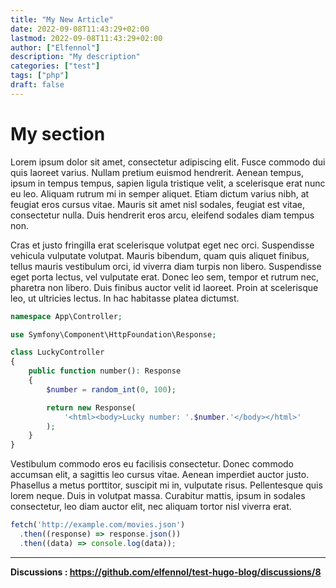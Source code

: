 ```yaml
---
title: "My New Article"
date: 2022-09-08T11:43:29+02:00
lastmod: 2022-09-08T11:43:29+02:00
author: ["Elfennol"]
description: "My description"
categories: ["test"]
tags: ["php"]
draft: false
---
```


# My section

Lorem ipsum dolor sit amet, consectetur adipiscing elit. Fusce commodo dui quis laoreet varius. Nullam pretium euismod hendrerit. Aenean tempus, ipsum in tempus tempus, sapien ligula tristique velit, a scelerisque erat nunc eu leo. Aliquam rutrum mi in semper aliquet. Etiam dictum varius nibh, at feugiat eros cursus vitae. Mauris sit amet nisl sodales, feugiat est vitae, consectetur nulla. Duis hendrerit eros arcu, eleifend sodales diam tempus non.


Cras et justo fringilla erat scelerisque volutpat eget nec orci. Suspendisse vehicula vulputate volutpat. Mauris bibendum, quam quis aliquet finibus, tellus mauris vestibulum orci, id viverra diam turpis non libero. Suspendisse eget porta lectus, vel vulputate erat. Donec leo sem, tempor et rutrum nec, pharetra non libero. Duis finibus auctor velit id laoreet. Proin at scelerisque leo, ut ultricies lectus. In hac habitasse platea dictumst.

```php
namespace App\Controller;

use Symfony\Component\HttpFoundation\Response;

class LuckyController
{
    public function number(): Response
    {
        $number = random_int(0, 100);

        return new Response(
            '<html><body>Lucky number: '.$number.'</body></html>'
        );
    }
}
```

Vestibulum commodo eros eu facilisis consectetur. Donec commodo accumsan elit, a sagittis leo cursus vitae. Aenean imperdiet auctor justo. Phasellus a metus porttitor, suscipit mi in, vulputate risus. Pellentesque quis lorem neque. Duis in volutpat massa. Curabitur mattis, ipsum in sodales consectetur, leo diam auctor elit, nec aliquam tortor nisl viverra erat.



```js
fetch('http://example.com/movies.json')
  .then((response) => response.json())
  .then((data) => console.log(data));
```

---

**Discussions : https://github.com/elfennol/test-hugo-blog/discussions/8**